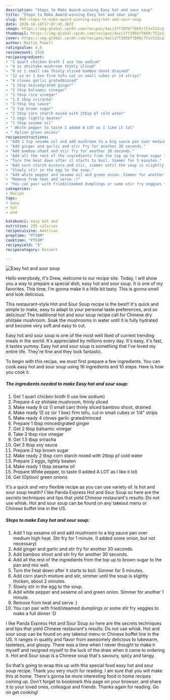 ```yaml
---
description: "Steps to Make Award-winning Easy hot and sour soup"
title: "Steps to Make Award-winning Easy hot and sour soup"
slug: 965-steps-to-make-award-winning-easy-hot-and-sour-soup
date: 2020-10-16T17:07:43.387Z
image: https://img-global.cpcdn.com/recipes/4acc27f395bf7869/751x532cq70/easy-hot-and-sour-soup-recipe-main-photo.jpg
thumbnail: https://img-global.cpcdn.com/recipes/4acc27f395bf7869/751x532cq70/easy-hot-and-sour-soup-recipe-main-photo.jpg
cover: https://img-global.cpcdn.com/recipes/4acc27f395bf7869/751x532cq70/easy-hot-and-sour-soup-recipe-main-photo.jpg
author: Mattie Powell
ratingvalue: 4.6
reviewcount: 2910
recipeingredient:
- "1 quart chicken broth I use low sodium"
- "4 oz shiitake mushroom thinly sliced"
- "8 oz 1 small can thinly sliced bamboo shoot drained"
- "12 oz or 1 box firm tofu cut in small cubes or 14 strips"
- "4 cloves garlic gratedminced"
- "1 tbsp mincedgrated ginger"
- "2 tbsp balsamic vinegar"
- "3 tbsp rice vinegar"
- "1.5 tbsp sriracha"
- "3 tbsp soy sauce"
- "2 tsp brown sugar"
- "2 tbsp corn starch mixed with 2tbsp pf cold water"
- "2 eggs lightly beaten"
- "1 tbsp sesame oil"
- " White pepper to taste I added A LOT as I like it lol"
- " Option green onions"
recipeinstructions:
- "Add 1 tsp sesame oil and add mushroom to a big sauce pan over medium high heat. Stir fry for 1 minute. (I added some onion, but not necessary)"
- "Add ginger and garlic and stir fry for another 30 seconds."
- "Add bamboo shoot and stir fry for another 30 seconds."
- "Add all the rest of the ingredients from the top up to brown sugar to the pan and mix well."
- "Turn the heat down after it starts to boil. Simmer for 5 minutes."
- "Add corn starch mixture and stir, simmer until the soup is slightly thicken, about 2 minutes."
- "Slowly stir in the egg to the soup."
- "Add white pepper and sesame oil and green onion. Simmer for another 1 minute."
- "Remove from heat and serve :)"
- "You can pair with fried/steamed dumplings or some stir fry veggies to make a full dinner :D"
categories:
- Recipe
tags:
- easy
- hot
- and

katakunci: easy hot and 
nutrition: 295 calories
recipecuisine: American
preptime: "PT39M"
cooktime: "PT53M"
recipeyield: "3"
recipecategory: Dessert

---
```



![Easy hot and sour soup](https://img-global.cpcdn.com/recipes/4acc27f395bf7869/751x532cq70/easy-hot-and-sour-soup-recipe-main-photo.jpg)

Hello everybody, it's Drew, welcome to our recipe site. Today, I will show you a way to prepare a special dish, easy hot and sour soup. It is one of my favorites. This time, I'm gonna make it a little bit tasty. This is gonna smell and look delicious.

This restaurant-style Hot and Sour Soup recipe is the best!! It&#39;s quick and simple to make, easy to adapt to your personal taste preferences, and so delicious! The traditional hot and sour soup recipe call for Chinese dry shiitake mushroom. Soak the mushrooms in water until it is fully hydrated and become very soft and easy to cut.

Easy hot and sour soup is one of the most well liked of current trending meals in the world. It's appreciated by millions every day. It's easy, it's fast, it tastes yummy. Easy hot and sour soup is something that I've loved my entire life. They're fine and they look fantastic.


To begin with this recipe, we must first prepare a few ingredients. You can cook easy hot and sour soup using 16 ingredients and 10 steps. Here is how you cook it.

<!--inarticleads1-->

##### The ingredients needed to make Easy hot and sour soup:

1. Get 1 quart chicken broth (I use low sodium)
1. Prepare 4 oz shiitake mushroom, thinly sliced
1. Make ready 8 oz (1 small can) thinly sliced bamboo shoot, drained
1. Make ready 12 oz (or 1 box) firm tofu, cut in small cubes or 1/4&#34; strips
1. Make ready 4 cloves garlic grated/minced
1. Prepare 1 tbsp minced/grated ginger
1. Get 2 tbsp balsamic vinegar
1. Take 3 tbsp rice vinegar
1. Get 1.5 tbsp sriracha
1. Get 3 tbsp soy sauce
1. Prepare 2 tsp brown sugar
1. Make ready 2 tbsp corn starch mixed with 2tbsp pf cold water
1. Prepare 2 eggs, lightly beaten
1. Make ready 1 tbsp sesame oil
1. Prepare  White pepper, to taste (I added A LOT as I like it lol)
1. Get  (Option) green onions


It&#39;s a quick and very flexible recipe as you can use variety of. Is hot and sour soup health? I like Panda Express Hot and Sour Soup so here are the secrets techniques and tips that yield Chinese restaurant&#39;s results: Do not use whisk. Hot and sour soup can be found on any takeout menu or Chinese buffet line in the US. 

<!--inarticleads2-->

##### Steps to make Easy hot and sour soup:

1. Add 1 tsp sesame oil and add mushroom to a big sauce pan over medium high heat. Stir fry for 1 minute. (I added some onion, but not necessary)
1. Add ginger and garlic and stir fry for another 30 seconds.
1. Add bamboo shoot and stir fry for another 30 seconds.
1. Add all the rest of the ingredients from the top up to brown sugar to the pan and mix well.
1. Turn the heat down after it starts to boil. Simmer for 5 minutes.
1. Add corn starch mixture and stir, simmer until the soup is slightly thicken, about 2 minutes.
1. Slowly stir in the egg to the soup.
1. Add white pepper and sesame oil and green onion. Simmer for another 1 minute.
1. Remove from heat and serve :)
1. You can pair with fried/steamed dumplings or some stir fry veggies to make a full dinner :D


I like Panda Express Hot and Sour Soup so here are the secrets techniques and tips that yield Chinese restaurant&#39;s results: Do not use whisk. Hot and sour soup can be found on any takeout menu or Chinese buffet line in the US. It ranges in quality and flavor from awesomely delicious to lukewarm, tasteless, and gloopy. There was a time when I never thought to make it myself and resigned myself to the luck of the draw when it came to ordering it. Hot and Sour soup is a Chinese soup that&#39;s savoury, spicy and tangy. 

So that's going to wrap this up with this special food easy hot and sour soup recipe. Thank you very much for reading. I am sure that you will make this at home. There's gonna be more interesting food in home recipes coming up. Don't forget to bookmark this page on your browser, and share it to your loved ones, colleague and friends. Thanks again for reading. Go on get cooking!

